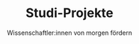 ---
title: "Studi-Projekte"
subtitle: "Wissenschaftler:innen von morgen fördern"
# text: "In einer digital geprägten Welt ist der kritische Umgang mit Daten – von Erhebung und Analyse bis zur Reflexion – eine zentrale Schlüsselkompetenz für Studierende aller Fächer. Das Programm fördert Kleingruppen der Universität Hamburg bei datengetriebenen Projekten, gern auch mit Praxispartner:innen und Themen zu KI oder generativer KI. Die Projekte werden finanziell und technisch unterstützt, können als Leistungspunkte im Studium angerechnet werden und durch eine wissenschaftliche Mentor:in begleitet."
text: |
    Das DDLitLab-Projekt blickt stolz auf die erfolgreiche Etablierung studentischer Forschungsgruppen mit dem Schwerpunkt Data Literacy zurück. In Zeiten der digitalen Transformation und einer ständig wachsenden Datenflut war es unser Anliegen, *Studierende aller Fachrichtungen zu befähigen*, Datenkompetenz nicht nur im Umgang mit Datenerhebung, -speicherung, -analyse und -visualisierung zu entwickeln, sondern auch reflexiv *zeitgenössische Datenpraktiken* zu hinterfragen. Das Ziel war es, Data Literacy als zentrale Schlüsselqualifikation wissenschaftlicher Ausbildung zu verankern und Studierenden interdisziplinär die Möglichkeit zu geben, in einem geschützten, forschungsnahen Raum eigene Ideen zu erproben. 
    
    Mit insgesamt *77 beteiligten Studierenden in 31 Gruppen* über vier Förderrunden hinweg konnten wir genau dort ansetzen, wo Nachhaltigkeit von Bildung und Forschung sich trifft. Unsere Förderstrategie – studentische Kleingruppen (2–5 Mitglieder), begleitet von einem fachlich versierten Mentor oder einer Mentorin, *konzipieren eigene forschungsorientierte Projekte* – erwies sich als wirksames Format zur Förderung von Data Literacy. 
    
    Über die vier Förderrunden hinweg entstanden so nicht nur datengetriebene Projekte, sondern auch intensive Lern- und Entwicklungserlebnisse: Zahlreiche Studierende profitierten unmittelbar in ihrem Studienfortschritt, einige erreichten *wichtige Meilensteine* im Bachelor- oder Masterstudium, andere traten dank ihrer erworbenen Expertise den Weg in zukunftsweisende Karrieren als Nachwuchswissenschaftler:innen an. Dank der Finanzierung – von der ersten Runde mit acht Projekten (Oktober 2022 bis September 2023), über sechs Projekte in der zweiten Runde (April 2023 bis März 2024), zehn in der dritten (Oktober 2023 bis März 2024) bis zu sieben finalen Projekten (Oktober 2024 bis September 2025) – konnten wir ein vielfältiges Portfolio datenorientierter studentischer Forschungsprojekte aufbauen.
numbers:
    - '<i class="codicon codicon-key"></i> &nbsp; <span>Data Literacy</span> als Schlüsselkompetenz in'
    - '<span>31</span> studentischen Forschungsgruppen<i class="codicon codicon-rocket"></i>'
    - 'mit <span>77</span> beteiligten Studierenden<i class="codicon codicon-account"></i> <i class="codicon codicon-account"></i>'
filter1: "Runde 1"
filter2: "Runde 2"
filter3: "Runde 3"
filter4: "Runde 4"
layout: "studiprojekte"
---